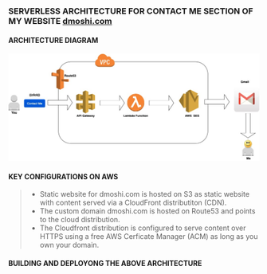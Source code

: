 
### SERVERLESS ARCHITECTURE FOR CONTACT ME SECTION OF MY WEBSITE [dmoshi.com](https://dmoshi.com)

#### ARCHITECTURE DIAGRAM

![architecture](https://raw.githubusercontent.com/dmoshi/serverless/master/dmoshi.com.contactme.lambda/src/main/resources/architecture_contactme_transparent.jpg "architecture")

#### KEY CONFIGURATIONS ON AWS 


> * Static website for dmoshi.com is hosted on S3 as static website with content served via a CloudFront distributiton (CDN).
> * The custom domain dmoshi.com is hosted on Route53 and points to the cloud distribution.
> * The Cloudfront distribution is configured to serve content over HTTPS using a free AWS Cerficate Manager (ACM) as long as you own your domain.


#### BUILDING AND DEPLOYONG THE ABOVE ARCHITECTURE



